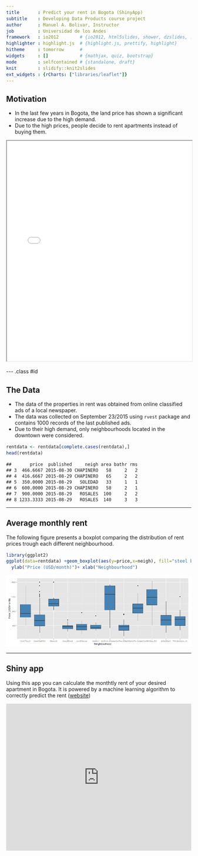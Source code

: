 ```yaml
---
title       : Predict your rent in Bogota (ShinyApp)
subtitle    : Developing Data Products course project
author      : Manuel A. Bolivar, Instructor
job         : Universidad de los Andes
framework   : io2012        # {io2012, html5slides, shower, dzslides, ...}
highlighter : highlight.js  # {highlight.js, prettify, highlight}
hitheme     : tomorrow      # 
widgets     : []            # {mathjax, quiz, bootstrap}
mode        : selfcontained # {standalone, draft}
knit        : slidify::knit2slides
ext_widgets : {rCharts: ["libraries/leaflet"]}
---
```


## Motivation
   
+ In the last few years in Bogota, the land price has shown a significant increase due to the high demand.
+ Due to the high prices, people decide to rent apartments instead of buying them.

<iframe src="fig/map3.html" width=100%, height=600></iframe>

--- .class #id 

##  The Data
+ The data of the  properties in rent was obtained from online classified ads of a local newspaper.
+ The data was collected on September 23/2015 using `rvest` package and contains 1000 records of the last published ads.
+ Due to their high demand, only neighbourhoods located in the downtown were considered.






```r
rentdata <- rentdata[complete.cases(rentdata),]
head(rentdata)
```

```
##       price  published     neigh area bathr rms
## 3  466.6667 2015-08-30 CHAPINERO   58     2   2
## 4  416.6667 2015-08-29 CHAPINERO   65     2   2
## 5  350.0000 2015-08-29   SOLEDAD   33     1   1
## 6  600.0000 2015-08-29 CHAPINERO   58     2   1
## 7  900.0000 2015-08-29   ROSALES  100     2   2
## 8 1233.3333 2015-08-29   ROSALES  140     3   3
```



---

## Average monthly rent
The following figure presents a boxplot comparing the distribution of rent prices trough each different neighbourhood.


```r
library(ggplot2)
ggplot(data=rentdata) +geom_boxplot(aes(y=price,x=neigh), fill="steel blue") +
  ylab("Price (USD/month)")+ xlab("Neighbourhood")
```

![plot of chunk summary](assets/fig/summary-1.png) 

---

## Shiny app
Using this app you can calculate the monthtly rent of your desired apartment in Bogota.
It is powered by a machine learning algorithm to correctly predict the rent ([website](https://mabolivar.shinyapps.io/ShinyApp))

<embed src= https://mabolivar.shinyapps.io/ShinyApp width=100% height=400> </embed>








